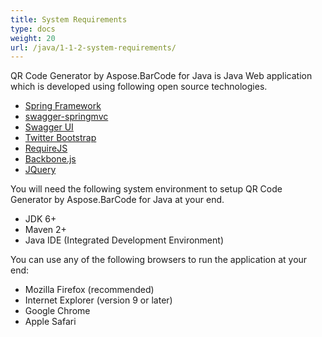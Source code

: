 ```yaml
---
title: System Requirements
type: docs
weight: 20
url: /java/1-1-2-system-requirements/
---
```


QR Code Generator by Aspose.BarCode for Java is Java Web application which is developed using following open source technologies.

- [Spring Framework](http://projects.spring.io/spring-framework/)
- [swagger-springmvc](https://github.com/martypitt/swagger-springmvc)
- [Swagger UI](https://github.com/swagger-api/swagger-ui)
- [Twitter Bootstrap](http://twitter.github.com/bootstrap/)
- [RequireJS](http://requirejs.org/)
- [Backbone.js](http://backbonejs.org/)
- [JQuery](http://jquery.com/)

You will need the following system environment to setup QR Code Generator by Aspose.BarCode for Java at your end.

- JDK 6+
- Maven 2+
- Java IDE (Integrated Development Environment)

You can use any of the following browsers to run the application at your end:

- Mozilla Firefox (recommended)
- Internet Explorer (version 9 or later)
- Google Chrome
- Apple Safari
